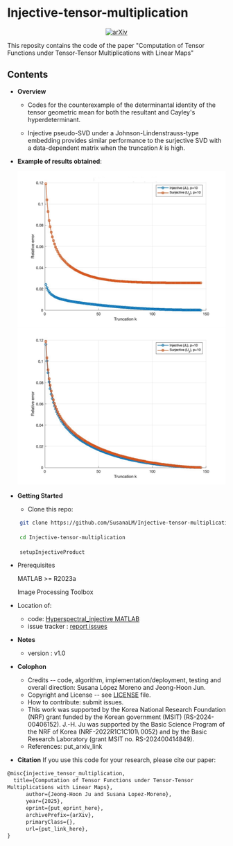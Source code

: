 # Injective-tensor-multiplication
<p align="center"><a href="put_link_here"><img src='https://img.shields.io/badge/arXiv-Paper-red?logo=arxiv&logoColor=white' alt='arXiv'></a>

This reposity contains the code of the paper "Computation of Tensor Functions under Tensor-Tensor Multiplications with Linear Maps"
## Contents


* **Overview**
  - Codes for the counterexample of the determinantal identity of the tensor geometric mean for both the resultant and Cayley's hyperdeterminant.
    
  - Injective pseudo-SVD under a Johnson-Lindenstrauss-type embedding provides similar performance to the surjective SVD with a data-dependent matrix when the truncation $k$ is high.



* **Example of results obtained**:  

  <img src="img/surj_vs_inj_err_k_p_10.jpg" alt="p=10 error curves" width="500"/>  
  <img src="img/surj_vs_inj_err_k_p_220.jpg" alt="p=220 error curves" width="500"/>

 



* **Getting Started**
  - Clone this repo:
```bash 
    git clone https://github.com/SusanaLM/Injective-tensor-multiplication.git

    cd Injective-tensor-multiplication

    setupInjectiveProduct
```    

  - Prerequisites

    MATLAB >= R2023a
       
    Image Processing Toolbox


  - Location of:
    - code: [Hyperspectral_injective MATLAB](ex_hyperspectral_injective.py)
    - issue tracker : [report issues](https://github.com/SusanaLM/Injective-tensor-multiplication/issues)



* **Notes**
  - version : v1.0


* **Colophon**
  - Credits -- code, algorithm, implementation/deployment, testing and overall direction: Susana López Moreno and Jeong-Hoon Jun.
  - Copyright and License -- see [LICENSE](https://github.com/SusanaLM/Injective-tensor-multiplication?tab=MIT-1-ov-file) file.
  - How to contribute: submit issues.
  - This work was supported by the Korea National Research Foundation (NRF) grant funded by the Korean government (MSIT) (RS-2024-00406152). J.-H. Ju was supported by the Basic Science Program of the NRF of Korea (NRF-2022R1C1C101\\ 0052) and by the Basic Research Laboratory (grant MSIT no. RS-202400414849).
  - References:  put_arxiv_link
  
* **Citation**
If you use this code for your research, please cite our paper:

```
@misc{injective_tensor_multiplication,
  title={Computation of Tensor Functions under Tensor-Tensor Multiplications with Linear Maps}, 
      author={Jeong-Hoon Ju and Susana Lopez-Moreno},
      year={2025},
      eprint={put_eprint_here},
      archivePrefix={arXiv},
      primaryClass={},
      url={put_link_here}, 
}
```
